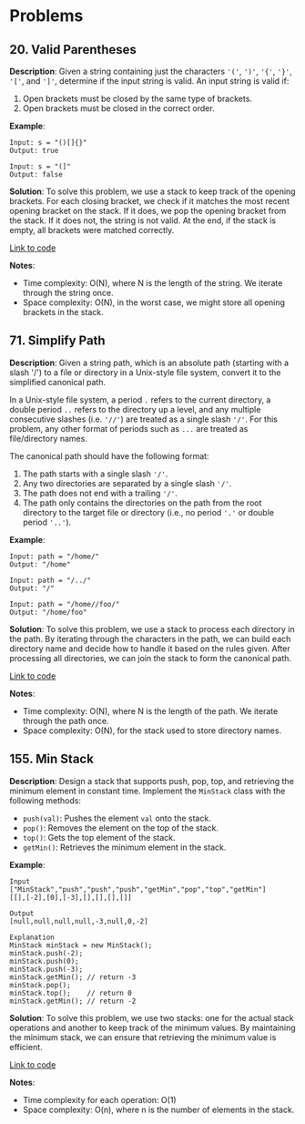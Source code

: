 # Problems

## 20. Valid Parentheses

**Description**:
Given a string containing just the characters `'('`, `')'`, `'{'`, `'}'`, `'['`, and `']'`, determine if the input string is valid. An input string is valid if:
1. Open brackets must be closed by the same type of brackets.
2. Open brackets must be closed in the correct order.

**Example**:
```plaintext
Input: s = "()[]{}"
Output: true

Input: s = "(]"
Output: false
```
**Solution**:
To solve this problem, we use a stack to keep track of the opening brackets. For each closing bracket, we check if it matches the most recent opening bracket on the stack. If it does, we pop the opening bracket from the stack. If it does not, the string is not valid. At the end, if the stack is empty, all brackets were matched correctly.

[Link to code](020_valid_parentheses.py)

**Notes**:
- Time complexity: O(N), where N is the length of the string. We iterate through the string once.
- Space complexity: O(N), in the worst case, we might store all opening brackets in the stack.

## 71. Simplify Path

**Description**:
Given a string path, which is an absolute path (starting with a slash '/') to a file or directory in a Unix-style file system, convert it to the simplified canonical path.

In a Unix-style file system, a period `.` refers to the current directory, a double period `..` refers to the directory up a level, and any multiple consecutive slashes (i.e. `'//'`) are treated as a single slash `'/'`. For this problem, any other format of periods such as `...` are treated as file/directory names.

The canonical path should have the following format:
1. The path starts with a single slash `'/'`.
2. Any two directories are separated by a single slash `'/'`.
3. The path does not end with a trailing `'/'`.
4. The path only contains the directories on the path from the root directory to the target file or directory (i.e., no period `'.'` or double period `'..'`).

**Example**:
```plaintext
Input: path = "/home/"
Output: "/home"

Input: path = "/../"
Output: "/"

Input: path = "/home//foo/"
Output: "/home/foo"
```

**Solution**:
To solve this problem, we use a stack to process each directory in the path. By iterating through the characters in the path, we can build each directory name and decide how to handle it based on the rules given. After processing all directories, we can join the stack to form the canonical path.

[Link to code](071_simplify_path.py)

**Notes**:
- Time complexity: O(N), where N is the length of the path. We iterate through the path once.
- Space complexity: O(N), for the stack used to store directory names.

## 155. Min Stack

**Description**:
Design a stack that supports push, pop, top, and retrieving the minimum element in constant time. Implement the `MinStack` class with the following methods:
- `push(val)`: Pushes the element `val` onto the stack.
- `pop()`: Removes the element on the top of the stack.
- `top()`: Gets the top element of the stack.
- `getMin()`: Retrieves the minimum element in the stack.

**Example**:
```plaintext
Input
["MinStack","push","push","push","getMin","pop","top","getMin"]
[[],[-2],[0],[-3],[],[],[],[]]

Output
[null,null,null,null,-3,null,0,-2]

Explanation
MinStack minStack = new MinStack();
minStack.push(-2);
minStack.push(0);
minStack.push(-3);
minStack.getMin(); // return -3
minStack.pop();
minStack.top();    // return 0
minStack.getMin(); // return -2
```

**Solution**:
To solve this problem, we use two stacks: one for the actual stack operations and another to keep track of the minimum values. By maintaining the minimum stack, we can ensure that retrieving the minimum value is efficient.

[Link to code](155_min_stack.py)

**Notes**:
- Time complexity for each operation: O(1)
- Space complexity: O(n), where n is the number of elements in the stack.